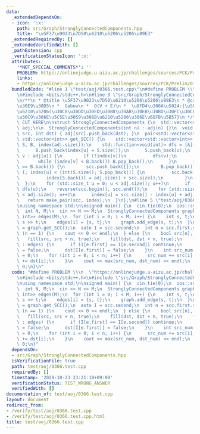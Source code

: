 ```yaml
---
data:
  _extendedDependsOn:
  - icon: ':x:'
    path: src/Graph/StronglyConnectedComponents.hpp
    title: "\u5F37\u9023\u7D50\u6210\u5206\u5206\u89E3"
  _extendedRequiredBy: []
  _extendedVerifiedWith: []
  _pathExtension: cpp
  _verificationStatusIcon: ':x:'
  attributes:
    '*NOT_SPECIAL_COMMENTS*': ''
    PROBLEM: https://onlinejudge.u-aizu.ac.jp/challenges/sources/PCK/Prelim/0366
    links:
    - https://onlinejudge.u-aizu.ac.jp/challenges/sources/PCK/Prelim/0366
  bundledCode: "#line 1 \"test/aoj/0366.test.cpp\"\n#define PROBLEM \\\n  \"https://onlinejudge.u-aizu.ac.jp/challenges/sources/PCK/Prelim/0366\"\
    \n#include <bits/stdc++.h>\n#line 3 \"src/Graph/StronglyConnectedComponents.hpp\"\
    \n/**\n * @title \u5F37\u9023\u7D50\u6210\u5206\u5206\u89E3\n * @category \u30B0\
    \u30E9\u30D5\n *  Gabow\n *  O(V + E)\n *  \u8FD4\u308A\u5024:{\u5F37\u9023\u7D50\
    \u6210\u5206(\u30C8\u30DD\u30ED\u30B8\u30AB\u30EB\u30BD\u30FC\u30C8),\u30CE\u30FC\
    \u30C9\u306E\u5C5E\u3059\u308B\u6210\u5206\u306E\u6DFB\u5B57}\n */\n\n// BEGIN\
    \ CUT HERE\n\nstruct StronglyConnectedComponents {\n  std::vector<std::vector<int>>\
    \ adj;\n\n  StronglyConnectedComponents(int n) : adj(n) {}\n  void add_edge(int\
    \ src, int dst) { adj[src].push_back(dst); }\n  pair<std::vector<std::vector<int>>,\
    \ std::vector<int>> get_SCC() {\n    std::vector<std::vector<int>> scc;\n    std::vector<int>\
    \ S, B, index(adj.size());\n    std::function<void(int)> dfs = [&](int u) {\n\
    \      B.push_back(index[u] = S.size());\n      S.push_back(u);\n      for (int\
    \ v : adj[u]) {\n        if (!index[v])\n          dfs(v);\n        else\n   \
    \       while (index[v] < B.back()) B.pop_back();\n      }\n      if (index[u]\
    \ == B.back()) {\n        scc.push_back({});\n        B.pop_back();\n        for\
    \ (; index[u] < (int)S.size(); S.pop_back()) {\n          scc.back().push_back(S.back());\n\
    \          index[S.back()] = adj.size() + scc.size();\n        }\n      }\n  \
    \  };\n    for (std::size_t u = 0; u < adj.size(); u++)\n      if (!index[u])\
    \ dfs(u);\n    reverse(scc.begin(), scc.end());\n    for (std::size_t u = 0; u\
    \ < adj.size(); u++)\n      index[u] = scc.size() - index[u] + adj.size();\n \
    \   return make_pair(scc, index);\n  }\n};\n#line 5 \"test/aoj/0366.test.cpp\"\
    \nusing namespace std;\n\nsigned main() {\n  cin.tie(0);\n  ios::sync_with_stdio(0);\n\
    \  int N, M;\n  cin >> N >> M;\n  StronglyConnectedComponents graph(N);\n  vector<pair<int,\
    \ int>> edges(M);\n  for (int i = 0; i < M; i++) {\n    int s, t;\n    cin >>\
    \ s >> t;\n    edges[i] = {s, t};\n    graph.add_edge(s, t);\n  }\n  auto scc\
    \ = graph.get_SCC();\n  auto I = scc.second;\n  int n = scc.first.size();\n  if\
    \ (n == 1) {\n    cout << 0 << endl;\n  } else {\n    bool src[n], dst[n];\n \
    \   fill(src, src + n, true);\n    fill(dst, dst + n, true);\n    for (auto &e\
    \ : edges) {\n      if (I[e.first] == I[e.second]) continue;\n      src[I[e.second]]\
    \ = false;\n      dst[I[e.first]] = false;\n    }\n    int src_num = 0, dst_num\
    \ = 0;\n    for (int i = 0; i < n; i++) {\n      src_num += src[i];\n      dst_num\
    \ += dst[i];\n    }\n    cout << max(src_num, dst_num) << endl;\n  }\n  return\
    \ 0;\n}\n"
  code: "#define PROBLEM \\\n  \"https://onlinejudge.u-aizu.ac.jp/challenges/sources/PCK/Prelim/0366\"\
    \n#include <bits/stdc++.h>\n#include \"src/Graph/StronglyConnectedComponents.hpp\"\
    \nusing namespace std;\n\nsigned main() {\n  cin.tie(0);\n  ios::sync_with_stdio(0);\n\
    \  int N, M;\n  cin >> N >> M;\n  StronglyConnectedComponents graph(N);\n  vector<pair<int,\
    \ int>> edges(M);\n  for (int i = 0; i < M; i++) {\n    int s, t;\n    cin >>\
    \ s >> t;\n    edges[i] = {s, t};\n    graph.add_edge(s, t);\n  }\n  auto scc\
    \ = graph.get_SCC();\n  auto I = scc.second;\n  int n = scc.first.size();\n  if\
    \ (n == 1) {\n    cout << 0 << endl;\n  } else {\n    bool src[n], dst[n];\n \
    \   fill(src, src + n, true);\n    fill(dst, dst + n, true);\n    for (auto &e\
    \ : edges) {\n      if (I[e.first] == I[e.second]) continue;\n      src[I[e.second]]\
    \ = false;\n      dst[I[e.first]] = false;\n    }\n    int src_num = 0, dst_num\
    \ = 0;\n    for (int i = 0; i < n; i++) {\n      src_num += src[i];\n      dst_num\
    \ += dst[i];\n    }\n    cout << max(src_num, dst_num) << endl;\n  }\n  return\
    \ 0;\n}"
  dependsOn:
  - src/Graph/StronglyConnectedComponents.hpp
  isVerificationFile: true
  path: test/aoj/0366.test.cpp
  requiredBy: []
  timestamp: '2020-10-23 23:21:18+09:00'
  verificationStatus: TEST_WRONG_ANSWER
  verifiedWith: []
documentation_of: test/aoj/0366.test.cpp
layout: document
redirect_from:
- /verify/test/aoj/0366.test.cpp
- /verify/test/aoj/0366.test.cpp.html
title: test/aoj/0366.test.cpp
---
```

